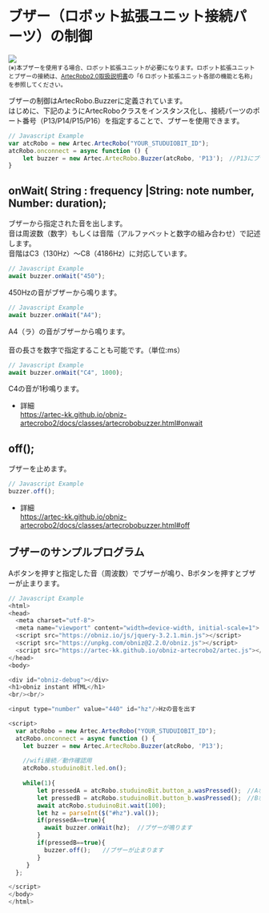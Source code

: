 # ブザー（ロボット拡張ユニット接続パーツ）の制御

![](https://i.imgur.com/ELcX4Sx.jpg)<br>
<small>(※)本ブザーを使用する場合、ロボット拡張ユニットが必要になります。ロボット拡張ユニットとブザーの接続は、[ArtecRobo2.0取扱説明書](https://www.artec-kk.co.jp/artecrobo2/pdf/jp/82541man_K0419_J.pdf)の「6 ロボット拡張ユニット各部の機能と名称」を参照してください。<br></small>


ブザーの制御はArtecRobo.Buzzerに定義されています。</br>
はじめに、下記のようにArtecRoboクラスをインスタンス化し、接続パーツのポート番号（P13/P14/P15/P16）を指定することで、ブザーを使用できます。
```Javascript
// Javascript Example
var atcRobo = new Artec.ArtecRobo("YOUR_STUDUIOBIT_ID");
atcRobo.onconnect = async function () {
    let buzzer = new Artec.ArtecRobo.Buzzer(atcRobo, 'P13');　//P13にブザーを接続する場合
}
```



## onWait( String : frequency |String: note number, Number: duration);

ブザーから指定された音を出します。</br>
音は周波数（数字）もしくは音階（アルファベットと数字の組み合わせ）で記述します。</br>
音階はC3（130Hz）～C8（4186Hz）に対応しています。</br>

```Javascript
// Javascript Example
await buzzer.onWait("450");
```
 450Hzの音がブザーから鳴ります。


```Javascript
// Javascript Example
await buzzer.onWait("A4");
```
A4（ラ）の音がブザーから鳴ります。</br>
</br>
音の長さを数字で指定することも可能です。（単位:ms）
```Javascript
// Javascript Example
await buzzer.onWait("C4", 1000);
```
C4の音が1秒鳴ります。</br>
* 詳細<br>
https://artec-kk.github.io/obniz-artecrobo2/docs/classes/artecrobobuzzer.html#onwait


## off();

ブザーを止めます。

```Javascript
// Javascript Example
buzzer.off();
```
* 詳細<br>
https://artec-kk.github.io/obniz-artecrobo2/docs/classes/artecrobobuzzer.html#off


## ブザーのサンプルプログラム
Aボタンを押すと指定した音（周波数）でブザーが鳴り、Bボタンを押すとブザーが止まります。

```Javascript
// Javascript Example
<html>
<head>
  <meta charset="utf-8">
  <meta name="viewport" content="width=device-width, initial-scale=1">
  <script src="https://obniz.io/js/jquery-3.2.1.min.js"></script>
  <script src="https://unpkg.com/obniz@2.2.0/obniz.js"></script>
  <script src="https://artec-kk.github.io/obniz-artecrobo2/artec.js"></script>
</head>
<body>

<div id="obniz-debug"></div>
<h1>obniz instant HTML</h1>
<br/><br/>

<input type="number" value="440" id="hz"/>Hzの音を出す

<script>
  var atcRobo = new Artec.ArtecRobo("YOUR_STUDUIOBIT_ID");
  atcRobo.onconnect = async function () {
    let buzzer = new Artec.ArtecRobo.Buzzer(atcRobo, 'P13');
    
    //wifi接続／動作確認用
    atcRobo.studuinoBit.led.on();
    
    while(1){
        let pressedA = atcRobo.studuinoBit.button_a.wasPressed();　//Aボタンが押されたときtrueを返します
        let pressedB = atcRobo.studuinoBit.button_b.wasPressed();　//Bボタンが押されたときtrueを返します
        await atcRobo.studuinoBit.wait(100);
        let hz = parseInt($("#hz").val());
        if(pressedA==true){
          await buzzer.onWait(hz);  //ブザーが鳴ります
        }
        if(pressedB==true){
          buzzer.off();　　//ブザーが止まります
        }
     }
  };

</script>
</body>
</html>
```


